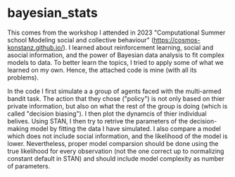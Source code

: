 # bayesian_stats
This comes from the workshop I attended in 2023 "Computational Summer school Modeling social and collective behaviour" (https://cosmos-konstanz.github.io/). I learned about reinforcement learning, social and asocial information, and the power of Bayesian data analysis to fit complex models to data. To better learn the topics, I tried to apply some of what we learned on my own. Hence, the attached code is mine (with all its problems). 

In the code I first simulate a a group of agents faced with the multi-armed bandit task. The action that they chose ("policy") is not only based on thier private information, but also on what the rest of the group is doing (which is called "decision biasing"). I then plot the dynamcis of thier individual belives. Using STAN, I then try to retrive the parameters of the decision-making model by fitting the data I have simulated. I also compare a model which does not include social information, and the likelihood of the model is lower. Nevertheless, proper model comparsion should be done using the true likelihood for every observation (not the one correct up to normalizing constant default in STAN) and should include model complexity as number of parameters.
